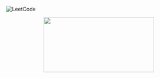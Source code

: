 ![LeetCode](https://leetcard.jacoblin.cool/zkryaev?theme=dark&font=Roboto)
<p align="center">
  <a href="https://leetcode.com/zkryaev">
    <img src="https://leetcard.jacoblin.cool/YOUR_LEETCODE_USERNAME?theme=dark&font=Roboto" width="300" height="150" />
  </a>
</p>
